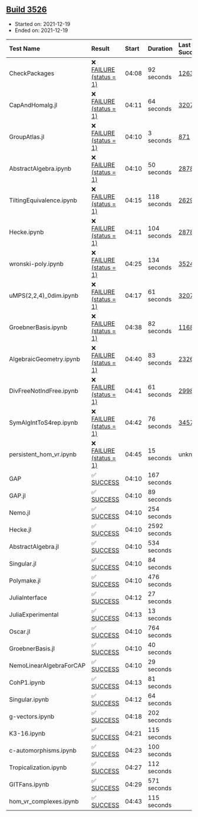 ## [Build 3526](https://oscarci.mathematik.uni-kl.de/job/oscar-stable/3526/)

* Started on: 2021-12-19
* Ended on: 2021-12-19

| Test Name    | Result | Start | Duration | Last Success | First Failure |
|:-------------|:-------|:------|:---------|:-------------|:--------------|
| CheckPackages | ❌ [FAILURE (status = 1)](https://oscarci.mathematik.uni-kl.de/job/oscar-stable/3526/artifact/logs/build-3526/CheckPackages.log) | 04:08 | 92 seconds | [1263](https://oscarci.mathematik.uni-kl.de/job/oscar-stable/1263/) | [1264](https://oscarci.mathematik.uni-kl.de/job/oscar-stable/1264/) |
| CapAndHomalg.jl | ❌ [FAILURE (status = 1)](https://oscarci.mathematik.uni-kl.de/job/oscar-stable/3526/artifact/logs/build-3526/CapAndHomalg.jl.log) | 04:11 | 64 seconds | [3207](https://oscarci.mathematik.uni-kl.de/job/oscar-stable/3207/) | [3208](https://oscarci.mathematik.uni-kl.de/job/oscar-stable/3208/) |
| GroupAtlas.jl | ❌ [FAILURE (status = 1)](https://oscarci.mathematik.uni-kl.de/job/oscar-stable/3526/artifact/logs/build-3526/GroupAtlas.jl.log) | 04:10 | 3 seconds | [871](https://oscarci.mathematik.uni-kl.de/job/oscar-stable/871/) | [872](https://oscarci.mathematik.uni-kl.de/job/oscar-stable/872/) |
| AbstractAlgebra.ipynb | ❌ [FAILURE (status = 1)](https://oscarci.mathematik.uni-kl.de/job/oscar-stable/3526/artifact/logs/build-3526/AbstractAlgebra.ipynb.log) | 04:10 | 50 seconds | [2878](https://oscarci.mathematik.uni-kl.de/job/oscar-stable/2878/) | [2879](https://oscarci.mathematik.uni-kl.de/job/oscar-stable/2879/) |
| TiltingEquivalence.ipynb | ❌ [FAILURE (status = 1)](https://oscarci.mathematik.uni-kl.de/job/oscar-stable/3526/artifact/logs/build-3526/TiltingEquivalence.ipynb.log) | 04:15 | 118 seconds | [2629](https://oscarci.mathematik.uni-kl.de/job/oscar-stable/2629/) | [2630](https://oscarci.mathematik.uni-kl.de/job/oscar-stable/2630/) |
| Hecke.ipynb | ❌ [FAILURE (status = 1)](https://oscarci.mathematik.uni-kl.de/job/oscar-stable/3526/artifact/logs/build-3526/Hecke.ipynb.log) | 04:11 | 104 seconds | [2878](https://oscarci.mathematik.uni-kl.de/job/oscar-stable/2878/) | [2879](https://oscarci.mathematik.uni-kl.de/job/oscar-stable/2879/) |
| wronski-poly.ipynb | ❌ [FAILURE (status = 1)](https://oscarci.mathematik.uni-kl.de/job/oscar-stable/3526/artifact/logs/build-3526/wronski-poly.ipynb.log) | 04:25 | 134 seconds | [3524](https://oscarci.mathematik.uni-kl.de/job/oscar-stable/3524/) | [3526](https://oscarci.mathematik.uni-kl.de/job/oscar-stable/3526/) |
| uMPS(2,2,4)_0dim.ipynb | ❌ [FAILURE (status = 1)](https://oscarci.mathematik.uni-kl.de/job/oscar-stable/3526/artifact/logs/build-3526/uMPS-2-2-4-_0dim.ipynb.log) | 04:17 | 61 seconds | [3207](https://oscarci.mathematik.uni-kl.de/job/oscar-stable/3207/) | [3208](https://oscarci.mathematik.uni-kl.de/job/oscar-stable/3208/) |
| GroebnerBasis.ipynb | ❌ [FAILURE (status = 1)](https://oscarci.mathematik.uni-kl.de/job/oscar-stable/3526/artifact/logs/build-3526/GroebnerBasis.ipynb.log) | 04:38 | 82 seconds | [1168](https://oscarci.mathematik.uni-kl.de/job/oscar-stable/1168/) | [1169](https://oscarci.mathematik.uni-kl.de/job/oscar-stable/1169/) |
| AlgebraicGeometry.ipynb | ❌ [FAILURE (status = 1)](https://oscarci.mathematik.uni-kl.de/job/oscar-stable/3526/artifact/logs/build-3526/AlgebraicGeometry.ipynb.log) | 04:40 | 83 seconds | [2326](https://oscarci.mathematik.uni-kl.de/job/oscar-stable/2326/) | [2327](https://oscarci.mathematik.uni-kl.de/job/oscar-stable/2327/) |
| DivFreeNotIndFree.ipynb | ❌ [FAILURE (status = 1)](https://oscarci.mathematik.uni-kl.de/job/oscar-stable/3526/artifact/logs/build-3526/DivFreeNotIndFree.ipynb.log) | 04:41 | 61 seconds | [2998](https://oscarci.mathematik.uni-kl.de/job/oscar-stable/2998/) | [2999](https://oscarci.mathematik.uni-kl.de/job/oscar-stable/2999/) |
| SymAlgIntToS4rep.ipynb | ❌ [FAILURE (status = 1)](https://oscarci.mathematik.uni-kl.de/job/oscar-stable/3526/artifact/logs/build-3526/SymAlgIntToS4rep.ipynb.log) | 04:42 | 76 seconds | [3457](https://oscarci.mathematik.uni-kl.de/job/oscar-stable/3457/) | [3458](https://oscarci.mathematik.uni-kl.de/job/oscar-stable/3458/) |
| persistent_hom_vr.ipynb | ❌ [FAILURE (status = 1)](https://oscarci.mathematik.uni-kl.de/job/oscar-stable/3526/artifact/logs/build-3526/persistent_hom_vr.ipynb.log) | 04:45 | 15 seconds | unknown | unknown |
| GAP | ✅ [SUCCESS](https://oscarci.mathematik.uni-kl.de/job/oscar-stable/3526/artifact/logs/build-3526/GAP.log) | 04:10 | 167 seconds |  |  |
| GAP.jl | ✅ [SUCCESS](https://oscarci.mathematik.uni-kl.de/job/oscar-stable/3526/artifact/logs/build-3526/GAP.jl.log) | 04:10 | 89 seconds |  |  |
| Nemo.jl | ✅ [SUCCESS](https://oscarci.mathematik.uni-kl.de/job/oscar-stable/3526/artifact/logs/build-3526/Nemo.jl.log) | 04:10 | 254 seconds |  |  |
| Hecke.jl | ✅ [SUCCESS](https://oscarci.mathematik.uni-kl.de/job/oscar-stable/3526/artifact/logs/build-3526/Hecke.jl.log) | 04:10 | 2592 seconds |  |  |
| AbstractAlgebra.jl | ✅ [SUCCESS](https://oscarci.mathematik.uni-kl.de/job/oscar-stable/3526/artifact/logs/build-3526/AbstractAlgebra.jl.log) | 04:10 | 534 seconds |  |  |
| Singular.jl | ✅ [SUCCESS](https://oscarci.mathematik.uni-kl.de/job/oscar-stable/3526/artifact/logs/build-3526/Singular.jl.log) | 04:10 | 84 seconds |  |  |
| Polymake.jl | ✅ [SUCCESS](https://oscarci.mathematik.uni-kl.de/job/oscar-stable/3526/artifact/logs/build-3526/Polymake.jl.log) | 04:10 | 476 seconds |  |  |
| JuliaInterface | ✅ [SUCCESS](https://oscarci.mathematik.uni-kl.de/job/oscar-stable/3526/artifact/logs/build-3526/JuliaInterface.log) | 04:12 | 27 seconds |  |  |
| JuliaExperimental | ✅ [SUCCESS](https://oscarci.mathematik.uni-kl.de/job/oscar-stable/3526/artifact/logs/build-3526/JuliaExperimental.log) | 04:13 | 13 seconds |  |  |
| Oscar.jl | ✅ [SUCCESS](https://oscarci.mathematik.uni-kl.de/job/oscar-stable/3526/artifact/logs/build-3526/Oscar.jl.log) | 04:10 | 764 seconds |  |  |
| GroebnerBasis.jl | ✅ [SUCCESS](https://oscarci.mathematik.uni-kl.de/job/oscar-stable/3526/artifact/logs/build-3526/GroebnerBasis.jl.log) | 04:10 | 40 seconds |  |  |
| NemoLinearAlgebraForCAP | ✅ [SUCCESS](https://oscarci.mathematik.uni-kl.de/job/oscar-stable/3526/artifact/logs/build-3526/NemoLinearAlgebraForCAP.log) | 04:10 | 29 seconds |  |  |
| CohP1.ipynb | ✅ [SUCCESS](https://oscarci.mathematik.uni-kl.de/job/oscar-stable/3526/artifact/logs/build-3526/CohP1.ipynb.log) | 04:13 | 81 seconds |  |  |
| Singular.ipynb | ✅ [SUCCESS](https://oscarci.mathematik.uni-kl.de/job/oscar-stable/3526/artifact/logs/build-3526/Singular.ipynb.log) | 04:12 | 64 seconds |  |  |
| g-vectors.ipynb | ✅ [SUCCESS](https://oscarci.mathematik.uni-kl.de/job/oscar-stable/3526/artifact/logs/build-3526/g-vectors.ipynb.log) | 04:18 | 202 seconds |  |  |
| K3-16.ipynb | ✅ [SUCCESS](https://oscarci.mathematik.uni-kl.de/job/oscar-stable/3526/artifact/logs/build-3526/K3-16.ipynb.log) | 04:21 | 115 seconds |  |  |
| c-automorphisms.ipynb | ✅ [SUCCESS](https://oscarci.mathematik.uni-kl.de/job/oscar-stable/3526/artifact/logs/build-3526/c-automorphisms.ipynb.log) | 04:23 | 100 seconds |  |  |
| Tropicalization.ipynb | ✅ [SUCCESS](https://oscarci.mathematik.uni-kl.de/job/oscar-stable/3526/artifact/logs/build-3526/Tropicalization.ipynb.log) | 04:27 | 112 seconds |  |  |
| GITFans.ipynb | ✅ [SUCCESS](https://oscarci.mathematik.uni-kl.de/job/oscar-stable/3526/artifact/logs/build-3526/GITFans.ipynb.log) | 04:29 | 571 seconds |  |  |
| hom_vr_complexes.ipynb | ✅ [SUCCESS](https://oscarci.mathematik.uni-kl.de/job/oscar-stable/3526/artifact/logs/build-3526/hom_vr_complexes.ipynb.log) | 04:43 | 115 seconds |  |  |
